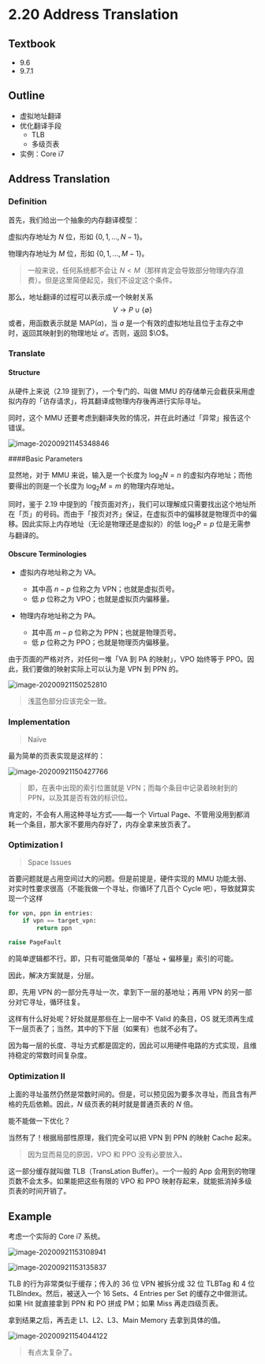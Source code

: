 # 2.20 Address Translation

## Textbook

* 9.6
* 9.7.1

## Outline

* 虚拟地址翻译
* 优化翻译手段
	* TLB
	* 多级页表
* 实例：Core i7

## Address Translation

### Definition

首先，我们给出一个抽象的内存翻译模型：

虚拟内存地址为 $N$ 位，形如 $\{0, 1, \dots, N - 1\}$。

物理内存地址为 $M$ 位，形如 $\{0, 1, \dots, M - 1\}$。

> 一般来说，任何系统都不会让 $N \lt M$（那样肯定会导致部分物理内存浪费）。但是这里简便起见，我们不设定这个条件。

那么，地址翻译的过程可以表示成一个映射关系
$$
V \rightarrow P \cup \{\emptyset\}
$$
或者，用函数表示就是 $\mathrm{MAP}(a)$，当 $a$ 是一个有效的虚拟地址且位于主存之中时，返回其映射到的物理地址 $a'$。否则，返回 $\O$。

### Translate

#### Structure

从硬件上来说（2.19 提到了），一个专门的、叫做 MMU 的存储单元会截获采用虚拟内存的「访存请求」，将其翻译成物理内存後再进行实际寻址。

同时，这个 MMU 还要考虑到翻译失败的情况，并在此时通过「异常」报告这个错误。

![image-20200921145348846](2-20-trans.assets/image-20200921145348846.png)

####Basic Parameters

显然地，对于 MMU 来说，输入是一个长度为 $\log_2N = n$ 的虚拟内存地址；而他要得出的则是一个长度为 $\log_2 M = m$ 的物理内存地址。

同时，鉴于 2.19 中提到的「按页面对齐」，我们可以理解成只需要找出这个地址所在「页」的号码。而由于「按页对齐」保证，在虚拟页中的偏移就是物理页中的偏移。因此实际上内存地址（无论是物理还是虚拟的）的低 $\log_2 P = p$ 位是无需参与翻译的。

#### Obscure Terminologies

* 虚拟内存地址称之为 VA。
	* 其中高 $n - p$ 位称之为 VPN；也就是虚拟页号。
	* 低 $p$ 位称之为 VPO；也就是虚拟页内偏移量。

* 物理内存地址称之为 PA。
	* 其中高 $m - p$ 位称之为 PPN；也就是物理页号。
	* 低 $p$ 位称之为 PPO；也就是物理页内偏移量。

由于页面的严格对齐，对任何一堆「VA 到 PA 的映射」，VPO 始终等于 PPO。因此，我们要做的映射实际上可以认为是 VPN 到 PPN 的。

![image-20200921150252810](2-20-trans.assets/image-20200921150252810.png)

> 浅蓝色部分应该完全一致。

### Implementation

> Naïve

最为简单的页表实现是这样的：

![image-20200921150427766](2-20-trans.assets/image-20200921150427766.png)

> 即，在表中出现的索引位置就是 VPN；而每个条目中记录着映射到的 PPN，以及其是否有效的标识位。

肯定的，不会有人用这种寻址方式——每一个 Virtual Page、不管用没用到都消耗一个条目，那大家不要用内存好了，内存全拿来放页表了。

### Optimization I

> Space Issues

首要问题就是占用空间过大的问题。但是前提是，硬件实现的 MMU 功能太弱、对实时性要求很高（不能我做一个寻址，你循环了几百个 Cycle 吧），导致就算实现一个这样

```python
for vpn, ppn in entries:
    if vpn == target_vpn:
        return ppn
    
raise PageFault
```

的简单逻辑都不行。即，只有可能做简单的「基址 + 偏移量」索引的可能。

因此，解决方案就是，分层。

即，先用 VPN 的一部分先寻址一次，拿到下一层的基地址；再用 VPN 的另一部分对它寻址，循环往复。

这样有什么好处呢？好处就是那些在上一层中不 Valid 的条目，OS 就无须再生成下一层页表了；当然，其中的下下层（如果有）也就不必有了。

因为每一层的长度、寻址方式都是固定的，因此可以用硬件电路的方式实现，且维持稳定的常数时间复杂度。

### Optimization II

上面的寻址虽然仍然是常数时间的。但是，可以预见因为要多次寻址，而且含有严格的先后依赖。因此，$N$ 级页表的耗时就是普通页表的 $N$ 倍。

能不能做一下优化？

当然有了！根据局部性原理，我们完全可以把 VPN 到 PPN 的映射 Cache 起来。

> 因为显而易见的原因，VPO 和 PPO 没有必要放入。

这一部分缓存就叫做 TLB（TransLation Buffer）。一个一般的 App 会用到的物理页数不会太多。如果能把这些有限的 VPO 和 PPO 映射存起来，就能抵消掉多级页表的时间开销了。

## Example

考虑一个实际的 Core i7 系统。

![image-20200921153108941](2-20-trans.assets/image-20200921153108941.png)

![image-20200921153135837](2-20-trans.assets/image-20200921153135837.png)

TLB 的行为非常类似于缓存；传入的 36 位 VPN 被拆分成 32 位 TLBTag 和 4 位 TLBIndex。然后，被送入一个 16 Sets、4 Entries per Set 的缓存之中做测试。如果 Hit 就直接拿到 PPN 和 PO 拼成 PM；如果 Miss 再走四级页表。

拿到结果之后，再去走 L1、L2、L3、Main Memory 去拿到具体的值。

![image-20200921154044122](2-20-trans.assets/image-20200921154044122.png)

> 有点太复杂了。


